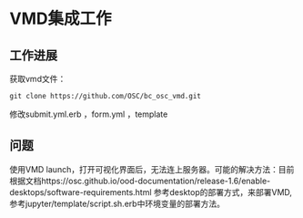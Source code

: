 
# VMD集成工作

## 工作进展 
获取vmd文件：

    git clone https://github.com/OSC/bc_osc_vmd.git
    
修改submit.yml.erb ，form.yml ，template

## 问题

使用VMD launch，打开可视化界面后，无法连上服务器。可能的解决方法：目前根据文档https://osc.github.io/ood-documentation/release-1.6/enable-desktops/software-requirements.html 参考desktop的部署方式，来部署VMD,参考jupyter/template/script.sh.erb中环境变量的部署方法。
